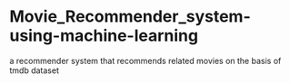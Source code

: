 # Movie_Recommender_system-using-machine-learning
a recommender system that recommends related movies on the basis of tmdb dataset
